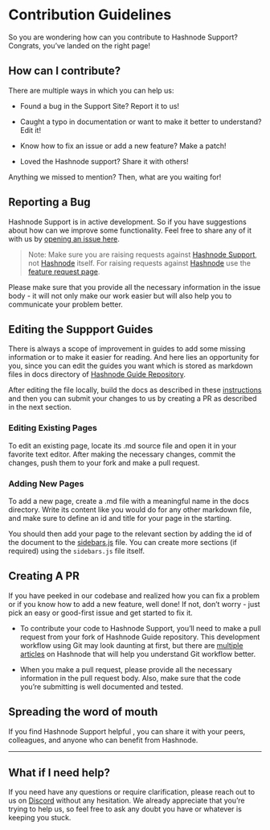 # Contribution Guidelines

So you are wondering how can you contribute to Hashnode Support? Congrats, you’ve landed on the right page!

## How can I contribute?

There are multiple ways in which you can help us:

- Found a bug in the Support Site? Report it to us!

- Caught a typo in documentation or want to make it better to understand? Edit it!

- Know how to fix an issue or add a new feature? Make a patch!

- Loved the Hashnode support? Share it with others!

Anything we missed to mention? Then, what are you waiting for!

## Reporting a Bug

Hashnode Support is in active development. So if you have suggestions about how can we improve some functionality. Feel free to share any of it with us by [opening an issue here](https://github.com/Hashnode/support/issues).

> Note: Make sure you are raising requests against [Hashnode Support](https://support.hashnode.com/), not [Hashnode](https://hashnode.com/) itself. For raising requests against [Hashnode](https://hashnode.com/) use the [feature request page](https://hashnode.com/feature-requests).

Please make sure that you provide all the necessary information in the issue body - it will not only make our work easier but will also help you to communicate your problem better.

## Editing the Suppport Guides

There is always a scope of improvement in guides to add some missing information or to make it easier for reading. And here lies an opportunity for you, since you can edit the guides you want which is stored as markdown files in docs directory of [Hashnode Guide Repository](https://github.com/Hashnode/support).

After editing the file locally, build the docs as described in these [instructions](https://github.com/Hashnode/support#build) and then you can submit your changes to us by creating a PR as described in the next section.

### Editing Existing Pages

To edit an existing page, locate its .md source file and open it in your favorite text editor. After making the necessary changes, commit the changes, push them to your fork and make a pull request.

### Adding New Pages

To add a new page, create a .md file with a meaningful name in the docs directory. Write its content like you would do for any other markdown file, and make sure to define an id and title for your page in the starting.

You should then add your page to the relevant section by adding the id of the document to the [sidebars.js](https://github.com/Hashnode/support/blob/main/sidebars.js) file. You can create more sections (if required) using the `sidebars.js` file itself.

## Creating A PR

If you have peeked in our codebase and realized how you can fix a problem or if you know how to add a new feature, well done! If not, don’t worry - just pick an easy or good-first issue and get started to fix it.

- To contribute your code to Hashnode Support, you’ll need to make a pull request from your fork of Hashnode Guide repository. This development workflow using Git may look daunting at first, but there are [multiple articles](https://hashnode.com/n/github) on Hashnode that will help you understand Git workflow better.

- When you make a pull request, please provide all the necessary information in the pull request body. Also, make sure that the code you’re submitting is well documented and tested.

## Spreading the word of mouth

If you find Hashnode Support helpful , you can share it with your peers, colleagues, and anyone who can benefit from Hashnode.

---

## What if I need help?

If you need have any questions or require clarification, please reach out to us on [Discord](https://discord.gg/qsAQfxX) without any hesitation. We already appreciate that you’re trying to help us, so feel free to ask any doubt you have or whatever is keeping you stuck.

<!-- first time open source -->
